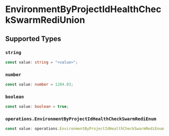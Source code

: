 # EnvironmentByProjectIdHealthCheckSwarmRediUnion


## Supported Types

### `string`

```typescript
const value: string = "<value>";
```

### `number`

```typescript
const value: number = 1284.03;
```

### `boolean`

```typescript
const value: boolean = true;
```

### `operations.EnvironmentByProjectIdHealthCheckSwarmRediEnum`

```typescript
const value: operations.EnvironmentByProjectIdHealthCheckSwarmRediEnum = "null";
```

